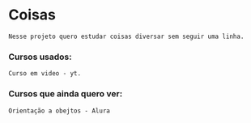 # Coisas 

    Nesse projeto quero estudar coisas diversar sem seguir uma linha. 


###  Cursos usados:  

    Curso em video - yt.

### Cursos que ainda quero ver:

    Orientação a obejtos - Alura    